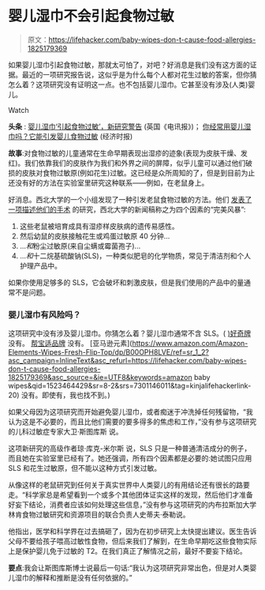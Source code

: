 # 婴儿湿巾不会引起食物过敏

> 原文：<https://lifehacker.com/baby-wipes-don-t-cause-food-allergies-1825179369>

如果婴儿湿巾引起食物过敏，那就太可怕了，对吧？好消息是我们没有这方面的证据。最近的一项研究报告说，这似乎是为什么每个人都对花生过敏的答案，但你猜怎么着？这项研究没有证明这一点。也不包括婴儿湿巾。它甚至没有涉及(人类)婴儿。

Watch

**头条** : [婴儿湿巾‘引起食物过敏’，新研究警告](https://www.telegraph.co.uk/science/2018/04/06/baby-wipes-cause-food-allergy-new-study-warns/) (英国《电讯报》)； [你经常用婴儿湿巾吗？它能引发婴儿食物过敏](https://economictimes.indiatimes.com/magazines/panache/do-you-use-baby-wipes-often-it-can-trigger-food-allergies-in-infants/articleshow/63683949.cms) (经济时报)

**故事**:对食物过敏的儿童通常在生命早期表现出湿疹的迹象(表现为皮肤干燥、发红)。我们依靠我们的皮肤作为我们和外界之间的屏障，似乎儿童可以通过他们破损的皮肤对食物过敏原(例如花生)过敏。这已经是众所周知的了，但是到目前为止还没有好的方法在实验室里研究这种联系——例如，在老鼠身上。

好消息。西北大学的一个小组发现了一种引发老鼠食物过敏的方法。他们 [发表了一项描述他们的手术](https://www.sciencedirect.com/science/article/pii/S0091674918302331) 的研究，西北大学的新闻稿称之为四个因素的“完美风暴”:

1.  这些老鼠被培育成具有湿疹样皮肤病的遗传易感性。
2.  然后幼鼠的皮肤接触花生或鸡蛋过敏原 40 分钟…
3.  ...*和*粉尘过敏原(来自尘螨或霉菌孢子)...
4.  ...*和*十二烷基硫酸钠(SLS)，一种类似肥皂的化学物质，常见于清洁剂和个人护理产品中。

如果你使用足够多的 SLS，它会破坏和刺激皮肤，但是我们使用的产品中的量通常不是问题。

### 婴儿湿巾有风险吗？

这项研究中没有涉及婴儿湿巾。你猜怎么着？婴儿湿巾通常不含 SLS。( [)好奇牌](https://www.walmart.com/ip/HUGGIES-Cleansing-Wipes-On-the-Go-Pack-Scented-Alcohol-free-Hypoallergenic-24-Sheets/140606010#read-more) 没有。 [帮宝适品牌](https://www.target.com/p/pampers-baby-fresh-baby-wipes-7x-pop-top-pack-448-ct/-/A-15123851) 没有。 [亚马逊元素](https://www.amazon.com/Amazon-Elements-Wipes-Fresh-Flip-Top/dp/B00OPH8LVE/ref=sr_1_2?asc_campaign=InlineText&asc_refurl=https://lifehacker.com/baby-wipes-don-t-cause-food-allergies-1825179369&asc_source=&ie=UTF8&keywords=amazon baby wipes&qid=1523464429&sr=8-2&srs=7301146011&tag=kinjalifehackerlink-20) 没有。即使有，我也找不到。)

如果父母因为这项研究而开始避免婴儿湿巾，或者痴迷于冲洗掉任何残留物，“我认为这是不必要的，而且比他们需要的要多得多的焦虑和工作，”没有参与这项研究的儿科过敏症专家大卫·斯图库斯 说。

这项新研究的高级作者琼·库克-米尔斯 说，SLS 只是一种普通清洁成分的例子，而且她在实验室里已经有了。她还强调，所有四个因素都是必要的:她试图只应用 SLS 和花生过敏原，但不能以这种方式引发过敏。

从像这样的老鼠研究到任何关于真实世界中人类婴儿的有用结论还有很长的路要走。“科学家总是希望看到一个或多个其他团体证实这样的发现，然后他们才准备好妄下结论，消费者应该如何处理这些信息，”没有参与这项研究的内布拉斯加大学林肯食物过敏研究和资源项目的联合负责人史蒂夫·泰勒说。

他指出，医学和科学界在过去搞砸了，因为在初步研究上太快提出建议。医生告诉父母不要给孩子喂高过敏性食物，但后来我们了解到，在生命早期吃这些食物实际上是保护婴儿免于过敏的 T2。在我们真正了解情况之前，最好不要妄下结论。

**要点**:我会让斯图库斯博士说最后一句话:“我认为这项研究非常出色，但是对人类婴儿湿巾的解释和推断是没有任何依据的。”